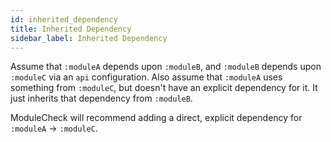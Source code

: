 ```yaml
---
id: inherited_dependency
title: Inherited Dependency
sidebar_label: Inherited Dependency
---
```


Assume that `:moduleA` depends upon `:moduleB`, and `:moduleB` depends upon `:moduleC` via
an `api` configuration. Also assume that `:moduleA` uses something from `:moduleC`, but doesn't
have an explicit dependency for it. It just inherits that dependency from `:moduleB`.

ModuleCheck will recommend adding a direct, explicit dependency for `:moduleA` -> `:moduleC`.
